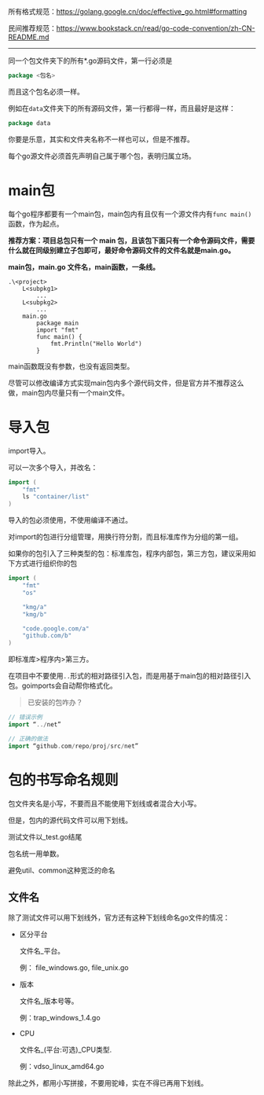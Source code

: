 所有格式规范：https://golang.google.cn/doc/effective_go.html#formatting

民间推荐规范：https://www.bookstack.cn/read/go-code-convention/zh-CN-README.md

---



同一个包文件夹下的所有*.go源码文件，第一行必须是

``` GO
package <包名>
```

而且这个包名必须一样。

例如在`data`文件夹下的所有源码文件，第一行都得一样，而且最好是这样：

``` go
package data
```

你要是乐意，其实和文件夹名称不一样也可以，但是不推荐。

每个go源文件必须首先声明自己属于哪个包，表明归属立场。

# main包

每个go程序都要有一个main包，main包内有且仅有一个源文件内有`func main()`函数，作为起点。

**推荐方案：项目总包只有一个 main 包，且该包下面只有一个命令源码文件，需要什么就在同级别建立子包即可，最好命令源码文件的文件名就是main.go。**

**main包，main.go 文件名，main函数，一条线。**

```
.\<project>
	L<subpkg1>
		...
	L<subpkg2>
		...
	main.go
		package main
		import "fmt"
		func main() {
			fmt.Println("Hello World")
		}
```

main函数既没有参数，也没有返回类型。

尽管可以修改编译方式实现main包内多个源代码文件，但是官方并不推荐这么做，main包内尽量只有一个main文件。

# 导入包

import导入。

可以一次多个导入，并改名：

``` GO
import (
	"fmt"
    ls "container/list"
)
```

导入的包必须使用，不使用编译不通过。

对import的包进行分组管理，用换行符分割，而且标准库作为分组的第一组。

如果你的包引入了三种类型的包：标准库包，程序内部包，第三方包，建议采用如下方式进行组织你的包

``` GO
import (
    "fmt"
    "os"

    "kmg/a"
    "kmg/b"

    "code.google.com/a"
    "github.com/b"
)
```

即标准库>程序内>第三方。

在项目中不要使用`..`形式的相对路径引入包，而是用基于main包的相对路径引入包。goimports会自动帮你格式化。

> 已安装的包咋办？

``` GO
// 错误示例
import “../net”

// 正确的做法
import “github.com/repo/proj/src/net”
```

# 包的书写命名规则

包文件夹名是小写，不要而且不能使用下划线或者混合大小写。 

但是，包内的源代码文件可以用下划线。

测试文件以_test.go结尾

包名统一用单数。

避免util、common这种宽泛的命名

## 文件名

除了测试文件可以用下划线外，官方还有这种下划线命名go文件的情况：

- 区分平台

    文件名_平台。

    例： file_windows.go, file_unix.go

- 版本

    文件名_版本号等。

    例：trap_windows_1.4.go

- CPU

    文件名_(平台:可选)_CPU类型.

    例：vdso_linux_amd64.go

除此之外，都用小写拼接，不要用驼峰，实在不得已再用下划线。